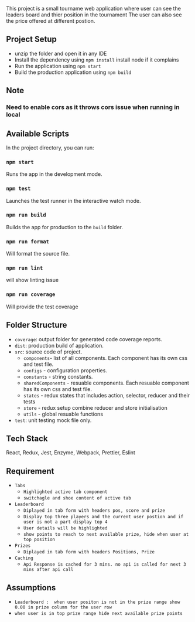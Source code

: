 This project is a small tourname web application where user can see the leaders board and thier position in the tournament
The user can also see the price offered at different postion.

## Project Setup
- unzip the folder and open it in any IDE
- Install the dependency using `npm install` install node if it complains
- Run the application using `npm start`
- Build the production application using `npm build`

## Note
### Need to enable cors as it throws cors issue when running in local


## Available Scripts

In the project directory, you can run:

### `npm start`

Runs the app in the development mode.

### `npm test`

Launches the test runner in the interactive watch mode.

### `npm run build`

Builds the app for production to the `build` folder.

### `npm run format`
Will format the source file.

### `npm run lint`
will show linting issue

### `npm run coverage`
Will provide the test coverage

## Folder Structure


- `coverage`: output folder for generated code coverage reports.
- `dist`: production build of application.
- `src`: source code of project.
    - `components`- list of all components. Each component has its own css and test file.
    - `configs` - configuration properties.
    - `constants` - string constants.
    - `sharedComponents` - resuable components. Each resuable component has its own css and test file.
    - `states` - redux states that includes action, selector, reducer and their tests
    - `store` - redux setup combine reducer and store initialisation
    - `utils` - global resuable functions
- `test`: unit testing mock file only.

## Tech Stack
React, Redux, Jest, Enzyme, Webpack, Prettier, Eslint 

## Requirement
- `Tabs`
    - `Highlighted active tab component`
    -  `switchagle and shoe content of active tab`
- `Leaderboard`
    - `Diplayed in tab form with headers pos, score and prize`
    - `Display top three players and the current user postion and if user is not a part display top 4`
    - `User details will be highlighted`
    - `show points to reach to next available prize, hide when user at top position`
- `Prizes`
     - `Diplayed in tab form with headers Positions, Prize`
- `Caching`
    - `Api Response is cached for 3 mins. no api is called for next 3 mins after api call`


## Assumptions
- `Leaderboard :  when user positon is not in the prize range show 0.00 in prize column for the user row`
- `when user is in top prize range hide next available prize points`